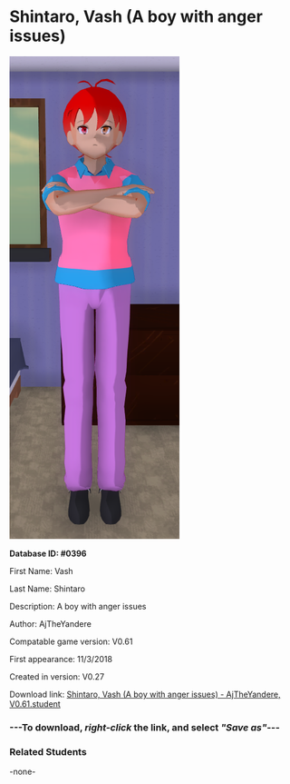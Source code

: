 # Shintaro, Vash (A boy with anger issues)

<img src="../../Files/Images/Shintaro, Vash (A boy with anger issues).png" title="Shintaro, Vash (A boy with anger issues) - AjTheYandere, V0.61">

**Database ID: #0396**

First Name: Vash

Last Name: Shintaro

Description: A boy with anger issues

Author: AjTheYandere

Compatable game version: V0.61

First appearance: 11/3/2018

Created in version: V0.27

Download link: <a href="https://raw.githubusercontent.com/Arbiter1223/Daigaku-Gurashi-Custom-Students/master/Files/Student%20Files/Shintaro%2C%20Vash%20(A%20boy%20with%20anger%20issues)%20-%20AjTheYandere%2C%20V0.61.student">Shintaro, Vash (A boy with anger issues) - AjTheYandere, V0.61.student</a>

### ---**To download, _right-click_ the link, and select _"Save as"_**---

### Related Students

-none-
